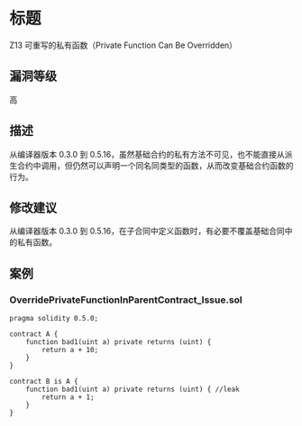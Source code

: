 # 标题

Z13 可重写的私有函数（Private Function Can Be Overridden）

## 漏洞等级

高

## 描述

从编译器版本 0.3.0 到 0.5.16，虽然基础合约的私有方法不可见，也不能直接从派生合约中调用，但仍然可以声明一个同名同类型的函数，从而改变基础合约函数的行为。

## 修改建议

从编译器版本 0.3.0 到 0.5.16，在子合同中定义函数时，有必要不覆盖基础合同中的私有函数。

## 案例

### OverridePrivateFunctionInParentContract_Issue.sol

```solidity
pragma solidity 0.5.0;

contract A {
    function bad1(uint a) private returns (uint) {
        return a + 10;
    }
}

contract B is A {
    function bad1(uint a) private returns (uint) { //leak
        return a + 1;
    }
}
```
